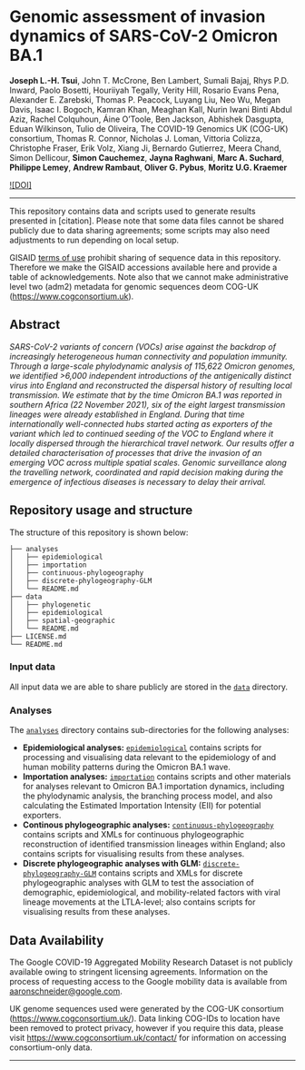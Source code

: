 # Genomic assessment of invasion dynamics of SARS-CoV-2 Omicron BA.1

​​**Joseph L.-H. Tsui**, John T. McCrone, Ben Lambert, Sumali Bajaj, Rhys P.D. Inward, Paolo Bosetti, Houriiyah Tegally, Verity Hill, Rosario Evans Pena, Alexander E. Zarebski, Thomas P. Peacock, Luyang Liu, Neo Wu, Megan Davis, Isaac I. Bogoch, Kamran Khan, Meaghan Kall, Nurin Iwani Binti Abdul Aziz, Rachel Colquhoun, Áine O’Toole, Ben Jackson, Abhishek Dasgupta, Eduan Wilkinson, Tulio de Oliveira, The COVID-19 Genomics UK (COG-UK) consortium, Thomas R. Connor, Nicholas J. Loman, Vittoria Colizza, Christophe Fraser, Erik Volz, Xiang Ji, Bernardo Gutierrez, Meera Chand, Simon Dellicour, **Simon Cauchemez**, **Jayna Raghwani**, **Marc A. Suchard**, **Philippe Lemey**, **Andrew Rambaut**, **Oliver G. Pybus**, **Moritz U.G. Kraemer**

[![DOI]](<insert>)

---

This repository contains data and scripts used to generate results
presented in [citation]. Please note that some data files cannot be shared publicly due to data sharing agreements; some scripts may also need adjustments to run depending on local setup.

GISAID [terms of use](https://www.gisaid.org/registration/terms-of-use/) prohibit sharing of sequence data in this repository. Therefore we make the GISAID accessions available here and provide a table of acknowledgements. Note also that we cannot make administrative level two (adm2) metadata for genomic sequences deom COG-UK (https://www.cogconsortium.uk).

## Abstract

_SARS-CoV-2 variants of concern (VOCs) arise against the backdrop of increasingly heterogeneous human connectivity and population immunity. Through a large-scale phylodynamic analysis of 115,622 Omicron genomes, we identified >6,000 independent introductions of the antigenically distinct virus into England and reconstructed the dispersal history of resulting local transmission. We estimate that by the time Omicron BA.1 was reported in southern Africa (22 November 2021), six of the eight largest transmission lineages were already established in England. During that time internationally well-connected hubs started acting as exporters of the variant which led to continued seeding of the VOC to England where it locally dispersed through the hierarchical travel network. Our results offer a detailed characterisation of processes that drive the invasion of an emerging VOC across multiple spatial scales. Genomic surveillance along the travelling network, coordinated and rapid decision making during the emergence of infectious diseases is necessary to delay their arrival._

## Repository usage and structure

The structure of this repository is shown below:

```
├── analyses
│   ├── epidemiological
│   ├── importation
│   ├── continuous-phylogeography
│   ├── discrete-phylogeography-GLM
│   └── README.md
├── data
│   ├── phylogenetic
│   ├── epidemiological
│   ├── spatial-geographic
│   └── README.md
├── LICENSE.md
└── README.md
```

### Input data

All input data we are able to share publicly are stored in the [`data`](data/) directory.

### Analyses

The [`analyses`](analyses/) directory contains sub-directories for the following analyses:

- **Epidemiological analyses:** [`epidemiological`](analyses/epidemiological/) contains scripts for processing and visualising data relevant to the epidemiology of and human mobility patterns during the Omicron BA.1 wave.
- **Importation analyses:** [`importation`](analyses/importation/) contains scripts and other materials for analyses relevant to Omicron BA.1 importation dynamics, including the phylodynamic analysis, the branching process model, and also calculating the Estimated Importation Intensity (EII) for potential exporters.
- **Continous phylogeographic analyses:** [`continuous-phylogeography`](analyses/continuous-phylogeography/) contains scripts and XMLs for continuous phylogeographic reconstruction of identified transmission lineages within England; also contains scripts for visualising results from these analyses.
- **Discrete phylogeographic analyses with GLM:** [`discrete-phylogeography-GLM`](analyses/discrete-phylogeography-GLM/) contains scripts and XMLs for discrete phylogeographic analyses with GLM to test the association of demographic, epidemiological, and mobility-related factors with viral lineage movements at the LTLA-level; also contains scripts for visualising results from these analyses.

## Data Availability

The Google COVID-19 Aggregated Mobility Research Dataset is not publicly available owing to stringent licensing agreements. Information on the process of requesting access to the Google mobility data is available from aaronschneider@google.com.

UK genome sequences used were generated by the COG-UK consortium (https://www.cogconsortium.uk/). Data linking COG-IDs to location have been removed to protect privacy, however if you require this data, please visit https://www.cogconsortium.uk/contact/ for information on accessing consortium-only data.

---
